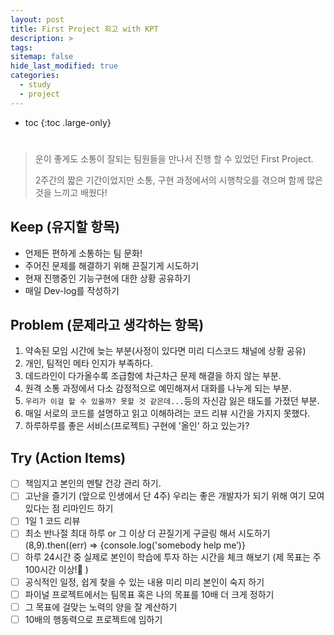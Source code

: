 ```yaml
---
layout: post
title: First Project 회고 with KPT
description: >
tags:
sitemap: false
hide_last_modified: true
categories:
  - study
  - project
---
```


* toc
{:toc .large-only}

#

> 운이 좋게도 소통이 잘되는 팀원들을 만나서 진행 할 수 있었던 First Project.
>
>
> 2주간의 짧은 기간이었지만 소통, 구현 과정에서의 시행착오를 겪으며 함께 많은 것을 느끼고 배웠다!
>

## Keep (유지할 항목)

- 언제든 편하게 소통하는 팀 문화!
- 주어진 문제를 해결하기 위해 끈질기게 시도하기
- 현재 진행중인 기능구현에 대한 상황 공유하기
- 매일 Dev-log를 작성하기

## Problem (문제라고 생각하는 항목)

1. 약속된 모임 시간에 늦는 부분(사정이 있다면 미리 디스코드 채널에 상황 공유)
2. 개인, 팀적인 메타 인지가 부족하다.
3. 데드라인이 다가올수록 조급함에 차근차근 문제 해결을 하지 않는 부분.
4. 원격 소통 과정에서 다소 감정적으로 예민해져서 대화를 나누게 되는 부분.
5. `우리가 이걸 할 수 있을까? 못할 것 같은데...`등의 자신감 잃은 태도를 가졌던 부분.
6. 매일 서로의 코드를 설명하고 읽고 이해하려는 코드 리뷰 시간을 가지지 못했다.
7. 하루하루를 좋은 서비스(프로젝트) 구현에 '올인' 하고 있는가?

## Try (Action Items)

- [ ]  책임지고 본인의 멘탈 건강 관리 하기.
- [ ]  고난을 즐기기 (앞으로 인생에서 단 4주) 우리는 좋은 개발자가 되기 위해 여기 모여 있다는 점 리마인드 하기
- [ ]  1일 1 코드 리뷰
- [ ]  최소 반나절 최대 하루 or 그 이상 더 끈질기게 구글링 해서 시도하기(8,9).then((err) => {console.log('somebody help me’)}
- [ ]  하루 24시간 중 실제로 본인이 학습에 투자 하는 시간을 체크 해보기 (제 목표는 주 100시간 이상!🤔 )
- [ ]  공식적인 일정, 쉽게 찾을 수 있는 내용 미리 미리 본인이 숙지 하기
- [ ]  파이널 프로젝트에서는 팀목표 혹은 나의 목표를 10배 더 크게 정하기
- [ ]  그 목표에 걸맞는 노력의 양을 잘 계산하기
- [ ]  10배의 행동력으로 프로젝트에 임하기
